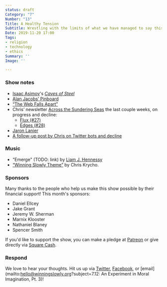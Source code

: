```yaml
---
status: draft
Category: "7"
Number: "13"
Title: A Healthy Tension
Subtitle: Wrestling with the limits of what we have managed to say this season.
Date: 2019-11-20 17:00
Tags:
- religion
- technology
- ethics
Summary: ''
Image: ''

---
```


### Show notes

* [Isaac Asimov](https://en.wikipedia.org/wiki/Isaac_Asimov)'s [<cite>Caves of Steel</cite>](https://www.alibris.com/Caves-of-Steel-Isaac-Asimov/book/975867?matches=268)
* [Alan Jacobs’ Pinboard](https://pinboard.in/u:ayjay)
* [“The Web Falls Apart”](https://www.baldurbjarnason.com/the-weakened-web/)
* Chris’ newsletter [Across the Sundering Seas](https://buttondown.email/chriskrycho) the last couple weeks, on progress and decline:
  * [Flux (#27)](https://buttondown.email/chriskrycho/archive/e560eb56-0c05-43e3-a57e-970acba8851e)
  * [Edges (#28)](https://buttondown.email/chriskrycho/archive/7570b305-fc9b-445b-8a56-aed54a1f99cc)
* [Jaron Lanier](http://www.jaronlanier.com)
* [A follow-up post by Chris on Twitter bots and decline](https://v5.chriskrycho.com/journal/twitter-bots-and-decline/)

### Music

* “Emerge" (TODO: link) by [Liam J. Hennessy](http://liamjhennessy.com)
* [“Winning Slowly Theme”](https://soundcloud.com/chriskrycho/winning-slowly) by Chris Krycho.

### Sponsors

Many thanks to the people who help us make this show possible by their financial support! This month's sponsors:

* Daniel Ellcey
* Jake Grant
* Jeremy W. Sherman
* Marnix Klooster
* Nathaniel Blaney
* Spencer Smith

If you'd like to support the show, you can make a pledge at <a href='https://www.patreon.com/winningslowly' rel='payment'>Patreon</a> or give directly via [Square Cash](https://cash.me/$winningslowly).

### Respond

We love to hear your thoughts. Hit us up via [Twitter](//www.twitter.com/winningslowly), [Facebook](//www.facebook.com/winningslowlypodcast), or \[email\](mailto:hello@winningslowly.org?subject=7.12: An Experiment in Moral Imagination, Pt. 3)!
